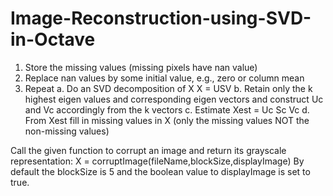 # Image-Reconstruction-using-SVD-in-Octave

1. Store the missing values (missing pixels have nan value)
2. Replace nan values by some initial value, e.g., zero or column mean 
3. Repeat
a. Do an SVD decomposition of X
X = USV
b. Retain only the k highest eigen values and corresponding eigen vectors and construct Uc and Vc accordingly from the k vectors
c. Estimate Xest = Uc Sc Vc
d. From Xest fill in missing values in X (only the missing values NOT the non-missing values)

Call the given function to corrupt an image and return its grayscale representation:
X = corruptImage(fileName,blockSize,displayImage)
By default the blockSize is 5 and the boolean value to displayImage is set to true.
